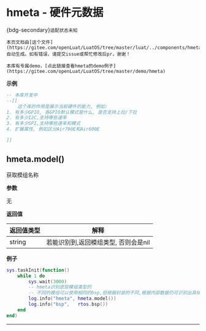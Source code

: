 # hmeta - 硬件元数据

{bdg-secondary}`适配状态未知`

```{note}
本页文档由[这个文件](https://gitee.com/openLuat/LuatOS/tree/master/luat/../components/hmeta/luat_lib_hmeta.c)自动生成。如有错误，请提交issue或帮忙修改后pr，谢谢！
```

```{tip}
本库有专属demo，[点此链接查看hmeta的demo例子](https://gitee.com/openLuat/LuatOS/tree/master/demo/hmeta)
```

**示例**

```lua
-- 本库开发中
--[[
    这个库的作用是展示当前硬件的能力, 例如:
1. 有多少GPIO, 各GPIO默认模式是什么, 是否支持上拉/下拉
2. 有多少I2C,支持哪些速率
3. 有多少SPI,支持哪些速率和模式
4. 扩展属性, 例如区分Air780E和Air600E

]]

```

## hmeta.model()

获取模组名称

**参数**

无

**返回值**

|返回值类型|解释|
|-|-|
|string|若能识别到,返回模组类型, 否则会是nil|

**例子**

```lua
sys.taskInit(function()
    while 1 do
        sys.wait(3000)
        -- hmeta识别底层模组类型的
        -- 不同的模组可以使用相同的bsp,但根据封装的不同,根据内部数据仍可识别出具体模块
        log.info("hmeta", hmeta.model())
        log.info("bsp",   rtos.bsp())
    end
end)

```

---

